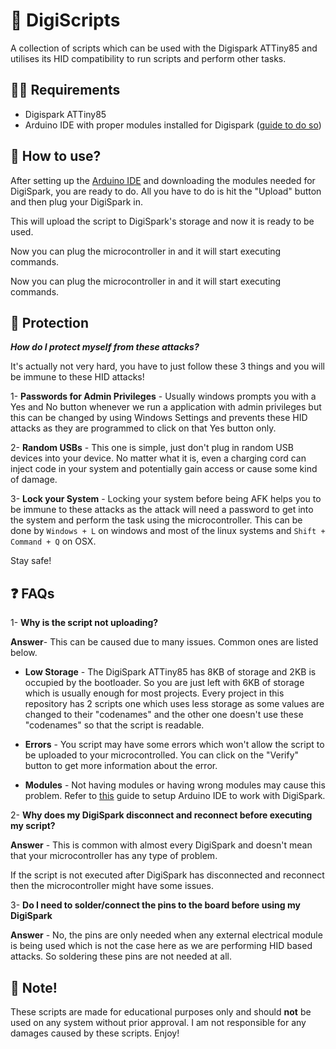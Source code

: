 # 🚀 DigiScripts

A collection of scripts which can be used with the Digispark ATTiny85 and utilises its HID compatibility to run scripts and perform other tasks.

## 🏃‍♂️ Requirements 

* Digispark ATTiny85 
* Arduino IDE with proper modules installed for Digispark ([guide to do so](http://digistump.com/wiki/digispark/tutorials/connecting))

## 🤔 How to use?

After setting up the [Arduino IDE](https://www.arduino.cc/en/software) and downloading the modules needed for DigiSpark, you are ready to do. All you have to do is hit the "Upload" button and then plug your DigiSpark in.

This will upload the script to DigiSpark's storage and now it is ready to be used.

Now you can plug the microcontroller in and it will start executing commands.

Now you can plug the microcontroller in and it will start executing commands.

## 🦾 Protection

***How do I protect myself from these attacks?***

It's actually not very hard, you have to just follow these 3 things and you will be immune to these HID attacks!

1- **Passwords for Admin Privileges** - Usually windows prompts you with a Yes and No button whenever we run a application with admin privileges but this can be changed by using Windows Settings and prevents these HID attacks as they are programmed to click on that Yes button only.

2- **Random USBs** - This one is simple, just don't plug in random USB devices into your device. No matter what it is, even a charging cord can inject code in your system and potentially gain access or cause some kind of damage.

3- **Lock your System** - Locking your system before being AFK helps you to be immune to these attacks as the attack will need a password to get into the system and perform the task using the microcontroller. This can be done by `Windows + L` on windows and most of the linux systems and `Shift + Command + Q` on OSX.

Stay safe! 

## ❓ FAQs

1- **Why is the script not uploading?**

**Answer**-  This can be caused due to many issues. Common ones are listed below.

* **Low Storage** -  The DigiSpark ATTiny85 has 8KB of storage and 2KB is occupied by the bootloader. So you are just left with 6KB of storage which is usually enough for most projects. Every project in this repository has 2 scripts one which uses less storage as some values are changed to their "codenames" and the other one doesn't use these "codenames" so that the script is readable.

* **Errors** - You script may have some errors which won't allow the script to be uploaded to your microcontrolled. You can click on the "Verify" button to get more information about the error.

* **Modules** - Not having modules or having wrong modules may cause this problem. Refer to [this](http://digistump.com/wiki/digispark/tutorials/connecting) guide to setup Arduino IDE to work with DigiSpark.

2- **Why does my DigiSpark disconnect and reconnect before executing my script?**

**Answer** - This is common with almost every DigiSpark and doesn't mean that your microcontroller has any type of problem.

If the script is not executed after DigiSpark has disconnected and reconnect then the microcontroller might have some issues.

3- **Do I need to solder/connect the pins to the board before using my DigiSpark**

**Answer** - No, the pins are only needed when any external electrical module is being used which is not the case here as we are performing HID based attacks. So soldering these pins are not needed at all.

## 🔴 Note!

These scripts are made for educational purposes only and should **not** be used on any system without prior approval. I am not responsible for any damages caused by these scripts. Enjoy!